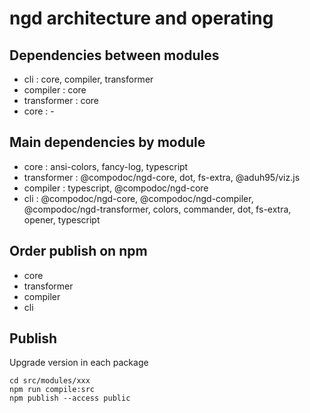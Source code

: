 # ngd architecture and operating

## Dependencies between modules

-   cli : core, compiler, transformer
-   compiler : core
-   transformer : core
-   core : -

## Main dependencies by module

-   core : ansi-colors, fancy-log, typescript
-   transformer : @compodoc/ngd-core, dot, fs-extra, @aduh95/viz.js
-   compiler : typescript, @compodoc/ngd-core
-   cli : @compodoc/ngd-core, @compodoc/ngd-compiler, @compodoc/ngd-transformer, colors, commander, dot, fs-extra, opener, typescript

## Order publish on npm

-   core
-   transformer
-   compiler
-   cli

## Publish

Upgrade version in each package

```
cd src/modules/xxx
npm run compile:src
npm publish --access public
```
